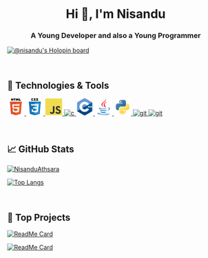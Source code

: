 
<h1 align="center">Hi 👋, I'm Nisandu</h1>
<h3 align="center">A Young Developer and also a Young Programmer</h3>

[![@nisandu's Holopin board](https://www.holopin.io/api/user/board?user=Nisandu)](https://holopin.io/@nisandu)

<!-- <p align="left"> <img src="https://komarev.com/ghpvc/?username=nisandu&label=Profile%20views&color=0e75b6&style=flat" alt="nisandu" /> </p>

<p align="left"> <a href="https://github.com/ryo-ma/github-profile-trophy"><img src="https://github-profile-trophy.vercel.app/?username=nisandu" alt="nisanduathsara" /></a> </p> -->
<br>
<h2>🔧 Technologies & Tools</h2>
<p align="left"> <a href="https://www.w3.org/html/" target="_blank"> <img src="https://raw.githubusercontent.com/devicons/devicon/master/icons/html5/html5-original-wordmark.svg" alt="html5" width="40" height="40"/> </a><a href="https://www.w3schools.com/css/" target="_blank"> <img src="https://raw.githubusercontent.com/devicons/devicon/master/icons/css3/css3-original-wordmark.svg" alt="css3" width="40" height="40"/> </a>  <a href="https://developer.mozilla.org/en-US/docs/Web/JavaScript" target="_blank"> <img src="https://raw.githubusercontent.com/devicons/devicon/master/icons/javascript/javascript-original.svg" alt="javascript" width="40" height="40"/> </a><a href="https://www.geeksforgeeks.org/c-language-set-1-introduction/" target="_blank"> <img src="https://github.com/jmnote/z-icons/blob/master/svg/c.svg" alt="c" width="40" height="40"/> </a><a href="https://www.w3schools.com/cpp/" target="_blank"> <img src="https://raw.githubusercontent.com/devicons/devicon/master/icons/cplusplus/cplusplus-original.svg" alt="cplusplus" width="40" height="40"/> </a> <a href="https://www.java.com" target="_blank"> <img src="https://raw.githubusercontent.com/devicons/devicon/master/icons/java/java-original.svg" alt="java" width="40" height="40"/> </a> <a href="https://www.python.org" target="_blank"> <img src="https://raw.githubusercontent.com/devicons/devicon/master/icons/python/python-original.svg" alt="python" width="40" height="40"/> </a> <a href="https://www.php.net/" target="_blank"> <img src="https://github.com/jmnote/z-icons/blob/master/svg/php.svg" alt="git" width="40" height="40"/> </a>  <a href="https://git-scm.com/" target="_blank"> <img src="https://www.vectorlogo.zone/logos/git-scm/git-scm-icon.svg" alt="git" width="40" height="40"/> </a> </p>
<br>


## &#x1f4c8; GitHub Stats


[![NisanduAthsara](https://github-readme-stats.vercel.app/api?username=NisanduAthsara&show_icons=true&theme=tokyonight)](https://github.com/NisanduAthsara)

[![Top Langs](https://github-readme-stats.vercel.app/api/top-langs/?username=NisanduAthsara&layout=compact&hide_border=true&theme=tokyonight)](https://github.com/anuraghazra/github-readme-stats)  

<br>

## 🔨 Top Projects

[![ReadMe Card](https://github-readme-stats.vercel.app/api/pin/?username=NisanduAthsara&repo=Student-Management-System&title_color=3174e7&text_color=37bc9c&icon_color=be90f2&bg_color=1d1f21)](https://github.com/NisanduAthsara/Student-Management-System)

[![ReadMe Card](https://github-readme-stats.vercel.app/api/pin/?username=NisanduAthsara&repo=User-Management-System&title_color=3174e7&text_color=37bc9c&icon_color=be90f2&bg_color=1d1f21)](https://github.com/NisanduAthsara/User-Management-System)
<!---
NisanduAthsara/NisanduAthsara is a ✨ special ✨ repository because its `README.md` (this file) appears on your GitHub profile.
You can click the Preview link to take a look at your changes.
--->
